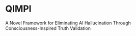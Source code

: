 # QIMPI
A Novel Framework for Eliminating AI Hallucination Through Consciousness-Inspired Truth Validation
